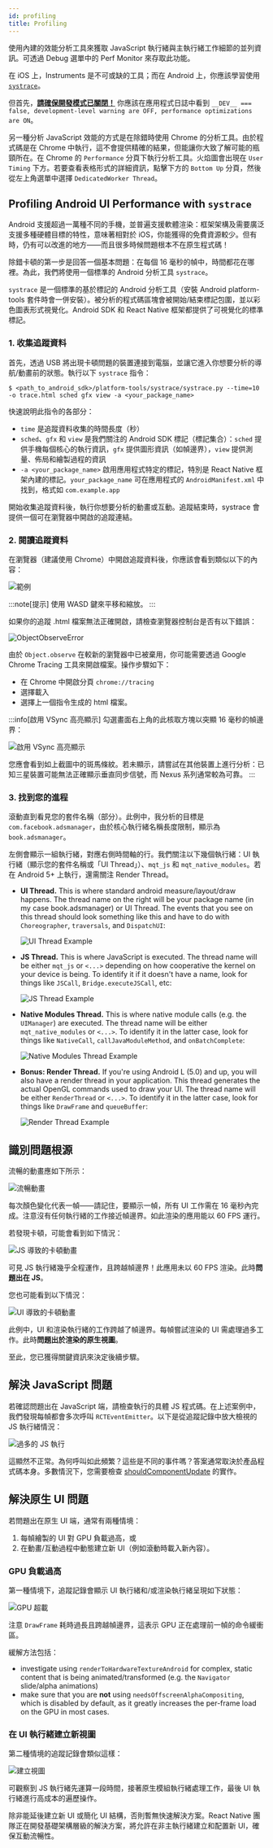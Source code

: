 ```yaml
---
id: profiling
title: Profiling
---
```


使用內建的效能分析工具來獲取 JavaScript 執行緒與主執行緒工作細節的並列資訊。可透過 Debug 選單中的 Perf Monitor 來存取此功能。

在 iOS 上，Instruments 是不可或缺的工具；而在 Android 上，你應該學習使用 [`systrace`](profiling.md#profiling-android-ui-performance-with-systrace)。

但首先，[**請確保開發模式已關閉！**](performance.md#running-in-development-mode-devtrue) 你應該在應用程式日誌中看到 `__DEV__ === false, development-level warning are OFF, performance optimizations are ON`。

另一種分析 JavaScript 效能的方式是在除錯時使用 Chrome 的分析工具。由於程式碼是在 Chrome 中執行，這不會提供精確的結果，但能讓你大致了解可能的瓶頸所在。在 Chrome 的 `Performance` 分頁下執行分析工具。火焰圖會出現在 `User Timing` 下方。若要查看表格形式的詳細資訊，點擊下方的 `Bottom Up` 分頁，然後從左上角選單中選擇 `DedicatedWorker Thread`。

## Profiling Android UI Performance with `systrace`

Android 支援超過一萬種不同的手機，並普遍支援軟體渲染：框架架構及需要廣泛支援多種硬體目標的特性，意味著相對於 iOS，你能獲得的免費資源較少。但有時，仍有可以改進的地方——而且很多時候問題根本不在原生程式碼！

除錯卡頓的第一步是回答一個基本問題：在每個 16 毫秒的幀中，時間都花在哪裡。為此，我們將使用一個標準的 Android 分析工具 `systrace`。

`systrace` 是一個標準的基於標記的 Android 分析工具（安裝 Android platform-tools 套件時會一併安裝）。被分析的程式碼區塊會被開始/結束標記包圍，並以彩色圖表形式視覺化。Android SDK 和 React Native 框架都提供了可視覺化的標準標記。

### 1. 收集追蹤資料

首先，透過 USB 將出現卡頓問題的裝置連接到電腦，並讓它進入你想要分析的導航/動畫前的狀態。執行以下 `systrace` 指令：

```shell
$ <path_to_android_sdk>/platform-tools/systrace/systrace.py --time=10 -o trace.html sched gfx view -a <your_package_name>
```

快速說明此指令的各部分：

- `time` 是追蹤資料收集的時間長度（秒）
- `sched`、`gfx` 和 `view` 是我們關注的 Android SDK 標記（標記集合）：`sched` 提供手機每個核心的執行資訊，`gfx` 提供圖形資訊（如幀邊界），`view` 提供測量、佈局和繪製過程的資訊
- `-a <your_package_name>` 啟用應用程式特定的標記，特別是 React Native 框架內建的標記。`your_package_name` 可在應用程式的 `AndroidManifest.xml` 中找到，格式如 `com.example.app`

開始收集追蹤資料後，執行你想要分析的動畫或互動。追蹤結束時，systrace 會提供一個可在瀏覽器中開啟的追蹤連結。

### 2. 閱讀追蹤資料

在瀏覽器（建議使用 Chrome）中開啟追蹤資料後，你應該會看到類似以下的內容：

![範例](/docs/assets/SystraceExample.png)

:::note[提示]
使用 WASD 鍵來平移和縮放。
:::

如果你的追蹤 .html 檔案無法正確開啟，請檢查瀏覽器控制台是否有以下錯誤：

![ObjectObserveError](/docs/assets/ObjectObserveError.png)

由於 `Object.observe` 在較新的瀏覽器中已被棄用，你可能需要透過 Google Chrome Tracing 工具來開啟檔案。操作步驟如下：

- 在 Chrome 中開啟分頁 `chrome://tracing`
- 選擇載入
- 選擇上一個指令生成的 html 檔案。

:::info[啟用 VSync 高亮顯示]
勾選畫面右上角的此核取方塊以突顯 16 毫秒的幀邊界：

![啟用 VSync 高亮顯示](/docs/assets/SystraceHighlightVSync.png)

您應會看到如上截圖中的斑馬條紋。若未顯示，請嘗試在其他裝置上進行分析：已知三星裝置可能無法正確顯示垂直同步信號，而 Nexus 系列通常較為可靠。
:::

### 3. 找到您的進程

滾動直到看見您的套件名稱（部分）。此例中，我分析的目標是 `com.facebook.adsmanager`，由於核心執行緒名稱長度限制，顯示為 `book.adsmanager`。

左側會顯示一組執行緒，對應右側時間軸的行。我們關注以下幾個執行緒：UI 執行緒（顯示您的套件名稱或「UI Thread」）、`mqt_js` 和 `mqt_native_modules`。若在 Android 5+ 上執行，還需關注 Render Thread。

- **UI Thread.** This is where standard android measure/layout/draw happens. The thread name on the right will be your package name (in my case book.adsmanager) or UI Thread. The events that you see on this thread should look something like this and have to do with `Choreographer`, `traversals`, and `DispatchUI`:

  ![UI Thread Example](/docs/assets/SystraceUIThreadExample.png)

- **JS Thread.** This is where JavaScript is executed. The thread name will be either `mqt_js` or `<...>` depending on how cooperative the kernel on your device is being. To identify it if it doesn't have a name, look for things like `JSCall`, `Bridge.executeJSCall`, etc:

  ![JS Thread Example](/docs/assets/SystraceJSThreadExample.png)

- **Native Modules Thread.** This is where native module calls (e.g. the `UIManager`) are executed. The thread name will be either `mqt_native_modules` or `<...>`. To identify it in the latter case, look for things like `NativeCall`, `callJavaModuleMethod`, and `onBatchComplete`:

  ![Native Modules Thread Example](/docs/assets/SystraceNativeModulesThreadExample.png)

- **Bonus: Render Thread.** If you're using Android L (5.0) and up, you will also have a render thread in your application. This thread generates the actual OpenGL commands used to draw your UI. The thread name will be either `RenderThread` or `<...>`. To identify it in the latter case, look for things like `DrawFrame` and `queueBuffer`:

  ![Render Thread Example](/docs/assets/SystraceRenderThreadExample.png)

## 識別問題根源

流暢的動畫應如下所示：

![流暢動畫](/docs/assets/SystraceWellBehaved.png)

每次顏色變化代表一幀——請記住，要顯示一幀，所有 UI 工作需在 16 毫秒內完成。注意沒有任何執行緒的工作接近幀邊界。如此渲染的應用能以 60 FPS 運行。

若發現卡頓，可能會看到如下情況：

![JS 導致的卡頓動畫](/docs/assets/SystraceBadJS.png)

可見 JS 執行緒幾乎全程運作，且跨越幀邊界！此應用未以 60 FPS 渲染。此時**問題出在 JS**。

您也可能看到以下情況：

![UI 導致的卡頓動畫](/docs/assets/SystraceBadUI.png)

此例中，UI 和渲染執行緒的工作跨越了幀邊界。每幀嘗試渲染的 UI 需處理過多工作。此時**問題出於渲染的原生視圖**。

至此，您已獲得關鍵資訊來決定後續步驟。

## 解決 JavaScript 問題

若確認問題出在 JavaScript 端，請檢查執行的具體 JS 程式碼。在上述案例中，我們發現每幀都會多次呼叫 `RCTEventEmitter`。以下是從追蹤記錄中放大檢視的 JS 執行緒情況：

![過多的 JS 執行](/docs/assets/SystraceBadJS2.png)

這顯然不正常。為何呼叫如此頻繁？這些是不同的事件嗎？答案通常取決於產品程式碼本身。多數情況下，您需要檢查 [shouldComponentUpdate](https://reactjs.org/docs/react-component.html#shouldcomponentupdate) 的實作。

## 解決原生 UI 問題

若問題出在原生 UI 端，通常有兩種情境：

1. 每幀繪製的 UI 對 GPU 負載過高，或
2. 在動畫/互動過程中動態建立新 UI（例如滾動時載入新內容）。

### GPU 負載過高

第一種情境下，追蹤記錄會顯示 UI 執行緒和/或渲染執行緒呈現如下狀態：

![GPU 超載](/docs/assets/SystraceBadUI.png)

注意 `DrawFrame` 耗時過長且跨越幀邊界，這表示 GPU 正在處理前一幀的命令緩衝區。

緩解方法包括：

- investigate using `renderToHardwareTextureAndroid` for complex, static content that is being animated/transformed (e.g. the `Navigator` slide/alpha animations)
- make sure that you are **not** using `needsOffscreenAlphaCompositing`, which is disabled by default, as it greatly increases the per-frame load on the GPU in most cases.

### 在 UI 執行緒建立新視圖

第二種情境的追蹤記錄會類似這樣：

![建立視圖](/docs/assets/SystraceBadCreateUI.png)

可觀察到 JS 執行緒先運算一段時間，接著原生模組執行緒處理工作，最後 UI 執行緒進行高成本的遍歷操作。

除非能延後建立新 UI 或簡化 UI 結構，否則暫無快速解決方案。React Native 團隊正在開發基礎架構層級的解決方案，將允許在非主執行緒建立和配置新 UI，確保互動流暢性。